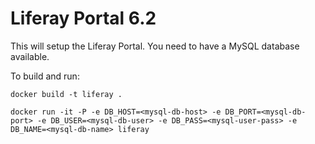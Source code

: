 # Liferay Portal 6.2

This will setup the Liferay Portal.  You need to have a MySQL database available.

To build and run:

`docker build -t liferay .`

`docker run -it -P -e DB_HOST=<mysql-db-host> -e DB_PORT=<mysql-db-port> -e DB_USER=<mysql-db-user> -e DB_PASS=<mysql-user-pass> -e DB_NAME=<mysql-db-name> liferay`
